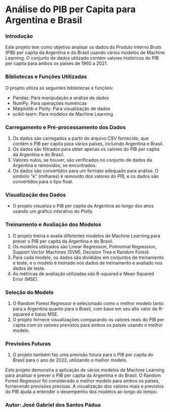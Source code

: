 # Análise do PIB per Capita para Argentina e Brasil

### Introdução

Este projeto tem como objetivo analisar os dados do Produto Interno Bruto (PIB) per capita da Argentina e do Brasil usando vários modelos de Machine Learning. 
O conjunto de dados utilizado contém valores históricos do PIB per capita para ambos os países de 1960 a 2021.

### Bibliotecas e Funções Utilizadas

O projeto utiliza as seguintes bibliotecas e funções:

* Pandas: Para manipulação e análise de dados
* NumPy: Para operações numéricas
* Matplotlib e Plotly: Para visualização de dados
* scikit-learn: Para modelos de Machine Learning

### Carregamento e Pré-processamento dos Dados

1. Os dados são carregados a partir do arquivo CSV fornecido, que contém o PIB per capita para vários países, incluindo Argentina e Brasil.
2. Os dados são filtrados para obter apenas os valores do PIB per capita da Argentina e do Brasil.
3. Valores nulos, se houver, são verificados no conjunto de dados da Argentina e removidos, se encontrados.
4. Os dados são convertidos para um formato adequado para análise. O símbolo "k" (milhares) é removido dos valores do PIB, e os dados são convertidos para o tipo float.

### Visualização dos Dados

* O projeto visualiza o PIB per capita da Argentina ao longo dos anos usando um gráfico interativo do Plotly.

### Treinamento e Avaliação dos Modelos

1. O projeto treina e avalia diferentes modelos de Machine Learning para prever o PIB per capita da Argentina e do Brasil.
2. Os modelos utilizados são Linear Regression, Polinomial Regression, Support Vector Machines (SVM), Decision Tree e Random Forest.
3. Para cada modelo, os dados são divididos em conjuntos de treinamento e teste, e o modelo é treinado nos dados de treinamento e avaliado nos dados de teste.
4. As métricas de avaliação utilizadas são R-squared e Mean Squared Error (MSE).

### Seleção do Modelo

1. O Random Forest Regressor é selecionado como o melhor modelo tanto para a Argentina quanto para o Brasil, com base em seu alto valor de R-squared e baixo MSE.
2. O projeto fornece visualizações comparando os valores reais do PIB per capita com os valores previstos para ambos os países usando o melhor modelo.

### Previsões Futuras

1. O projeto também faz uma previsão futura para o PIB per capita do Brasil para o ano de 2022, utilizando o melhor modelo.

Este projeto demonstra a aplicação de vários modelos de Machine Learning para analisar e prever o PIB per capita da Argentina e do Brasil.
O Random Forest Regressor foi considerado o melhor modelo para ambos os países, fornecendo previsões precisas.
A visualização dos valores reais e previstos do PIB ajuda a entender o desempenho dos modelos ao longo do tempo.

### Autor: José Gabriel dos Santos Pádua
